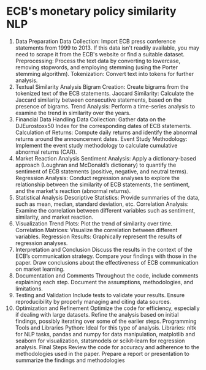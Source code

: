 # ECB's monetary policy similarity NLP

1. Data Preparation
Data Collection: Import ECB press conference statements from 1999 to 2013. If this data isn't readily available, you may need to scrape it from the ECB's website or find a suitable dataset.
Preprocessing: Process the text data by converting to lowercase, removing stopwords, and employing stemming (using the Porter stemming algorithm).
Tokenization: Convert text into tokens for further analysis.
2. Textual Similarity Analysis
Bigram Creation: Create bigrams from the tokenized text of the ECB statements.
Jaccard Similarity: Calculate the Jaccard similarity between consecutive statements, based on the presence of bigrams.
Trend Analysis: Perform a time-series analysis to examine the trend in similarity over the years.
3. Financial Data Handling
Data Collection: Gather data on the DJEurostoxx50 Index for the corresponding dates of ECB statements.
Calculation of Returns: Compute daily returns and identify the abnormal returns around the announcement dates.
Event Study Methodology: Implement the event study methodology to calculate cumulative abnormal returns (CAR).
4. Market Reaction Analysis
Sentiment Analysis: Apply a dictionary-based approach (Loughran and McDonald’s dictionary) to quantify the sentiment of ECB statements (positive, negative, and neutral terms).
Regression Analysis: Conduct regression analyses to explore the relationship between the similarity of ECB statements, the sentiment, and the market's reaction (abnormal returns).
5. Statistical Analysis
Descriptive Statistics: Provide summaries of the data, such as mean, median, standard deviation, etc.
Correlation Analysis: Examine the correlation between different variables such as sentiment, similarity, and market reaction.
6. Visualization
Trend Plots: Plot the trend of similarity over time.
Correlation Matrices: Visualize the correlation between different variables.
Regression Results: Graphically represent the results of regression analyses.
7. Interpretation and Conclusion
Discuss the results in the context of the ECB’s communication strategy.
Compare your findings with those in the paper.
Draw conclusions about the effectiveness of ECB communication on market learning.
8. Documentation and Comments
Throughout the code, include comments explaining each step.
Document the assumptions, methodologies, and limitations.
9. Testing and Validation
Include tests to validate your results.
Ensure reproducibility by properly managing and citing data sources.
10. Optimization and Refinement
Optimize the code for efficiency, especially if dealing with large datasets.
Refine the analysis based on initial findings, possibly iterating over some of the earlier steps.
Programming Tools and Libraries
Python: Ideal for this type of analysis.
Libraries: nltk for NLP tasks, pandas and numpy for data manipulation, matplotlib and seaborn for visualization, statsmodels or scikit-learn for regression analysis.
Final Steps
Review the code for accuracy and adherence to the methodologies used in the paper.
Prepare a report or presentation to summarize the findings and methodologies
